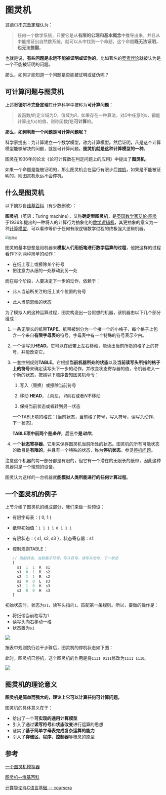 # 图灵机

[哥德尔不完备定理](https://zh.wikipedia.org/wiki/%E5%93%A5%E5%BE%B7%E5%B0%94%E4%B8%8D%E5%AE%8C%E5%A4%87%E5%AE%9A%E7%90%86)认为：

> 任何一个数学系统，只要它是从**有限的公理和基本概念**中推导出来，并且从中能推证出自然数系统，就可以从中找到一个命题，这个命题**既无法证明，也无法推翻**。

也就是说，**有些问题是永远不能被证明或证伪的**。比如著名的[罗素悖论](https://zh.wikipedia.org/wiki/%E7%BD%97%E7%B4%A0%E6%82%96%E8%AE%BA)就被认为是一个不能被证明的问题。

那么，如何才能知道一个问题是否能被证明或证伪呢？

## 可计算问题与图灵机

上述**哥德尔不完备定理**在计算科学中被称为**可计算问题**：

> 设函数$f$的定义域为$D$，值域为$R$，如果存在一种算法，对$D$中任意的$x$，都能计算出$f(x)$的值，则称函数$f$是**可计算**的。

**那么，如何判断一个问题是可计算问题呢？**

科学家提出：为计算建立一个数学模型，称为计算模型。然后证明，凡是这个计算模型能够解决的问题，就是可计算问题。**图灵机就是这种计算模型的一种**。

图灵在1936年的论文《论可计算数在判定问题上的应用》中提出了**图灵机**。

如果一个命题是能被证明的，那么图灵机会在运行有限步后[停机](https://zh.wikipedia.org/wiki/%E5%81%9C%E6%9C%BA%E9%97%AE%E9%A2%98)，如果是不能被证明的，则图灵机永远不会停机。

## 什么是图灵机

以下摘抄自[维基百科](https://zh.wikipedia.org/wiki/%E5%9B%BE%E7%81%B5%E6%9C%BA)（有少数删改）：

**图灵机**（英语：Turing machine），又称**确定型图灵机**，是[英国](https://zh.wikipedia.org/wiki/英国)[数学家](https://zh.wikipedia.org/wiki/数学家)[艾伦·图灵](https://zh.wikipedia.org/wiki/艾伦·图灵)于1936年提出的一种将人的计算行为抽象化的[数学逻辑机](https://zh.wikipedia.org/w/index.php?title=数学逻辑机&action=edit&redlink=1)，其更抽象的意义为一种[计算模型](https://zh.wikipedia.org/wiki/计算模型)，可以看作等价于任何有限逻辑数学过程的终极强大逻辑机器。

<img src="http://rt9iekfji.hn-bkt.clouddn.com/008i3skNgy1gsnibsuymij30be0bxgmi.jpg" alt="图灵机" style="zoom:67%;" />

图灵的基本思想是用机器来**模拟人们用纸笔进行数学运算的过程**，他把这样的过程看作下列两种简单的动作：

- 在纸上写上或擦除某个符号
- 把注意力从纸的一处移动到另一处

而在每个阶段，人要决定下一步的动作，依赖于：

* 此人当前所关注的纸上某个位置的符号

* 此人当前思维的状态

为了模拟人的这种运算过程，图灵构造出一台假想的机器，该机器由以下几个部分组成：

1. 一条无限长的纸带**TAPE**。纸带被划分为一个接一个的小格子，每个格子上包含一个来自**有限字母表**的符号，字母表中有一个特殊的符号表示空白。

2. 一个读写头**HEAD**。它可以在纸带上左右移动，能读出当前所指的格子上的符号，并能改变它。

3. 一套控制规则**TABLE**。它根据**当前机器所处的状态**以及**当前读写头所指的格子上的符号**来确定读写头下一步的动作，并改变状态寄存器的值，令机器进入一个新的状态，按照以下顺序告知图灵机命令：

   1. 写入（替换）或擦除当前符号

   2. 移动 **HEAD**， $L$向左， $R$向右或者$N$不移动

   3. 保持当前状态或者转到另一状态

   一个TABLE项的格式：[当前状态，当前格子符号，写入符号，读写头动作，下一状态]。

   **TABLE项中前两个是*条件*，后三个是*动作***。

4. 一个**状态寄存器**。它用来保存图灵机当前所处的状态。图灵机的所有可能状态的数目是**有限的**，并且有一个特殊的状态，称为**停机状态**。参见[停机问题](https://zh.wikipedia.org/wiki/停机问题)。

注意这个机器的每一部分都是有限的，但它有一个潜在的无限长的纸带，因此这种机器只是一个理想的设备。

图灵认为这样的一台机器就**能模拟人类所能进行的任何计算过程**。

## 一个图灵机的例子

上节介绍了图灵机的组成部分，我们来做一些预设：

* 有限字母表：{ 0, 1 }

* 纸带初始值：`1 1 1 1 0 1 1 1`

* 有限状态：{ s1, s2, s3 }，状态寄存器：s1

* 控制规则TABLE：

  ```js
  // 当前状态，当前格子符号，写入符号，读写头动作，下一状态
  [
    s1  1  1  R  s1
    s1  0  1  R  s2
    s2  1  1  R  s2
    s2  0  0  L  s3
    s3  1  0  H  s3
    s3  0  0  H  s3
  ]
  ```

初始状态时，状态为`s1`，读写头指向`1`，匹配第一条规则。所以，要做的操作是：

* 将纸带当前格写为1
* 读写头向右移动一格
* 状态置为`s1`

![](http://rt9iekfji.hn-bkt.clouddn.com/008i3skNgy1gsnjryl2buj30bl06cwek.jpg)

按表中规则执行若干步骤后，图灵机的停机状态如下图：

此时，图灵机已停机，这个图灵机的作用是将`1111 0111`修改为`1111 1110`。

![](http://rt9iekfji.hn-bkt.clouddn.com/008i3skNgy1gsnjvcvuuyj30bl06cwek.jpg)

## 图灵机的理论意义

**图灵机是简单而强大的，理论上它可以计算任何可计算问题。**

图灵机的具体意义在于：

* 给出了一个**可实现的通用计算模型**
* 引入了通过**读写符号**和**状态改变**进行运算的思想
* 证实了**基于简单字母表完成复杂运算的能力**
* 引入了**存储区、程序、控制器**等概念的原型

## 参考

[一个图灵机模拟器](http://morphett.info/turing/turing.html)

[图灵机--维基百科](https://zh.wikipedia.org/wiki/%E5%9B%BE%E7%81%B5%E6%9C%BA)

[计算导论与C语言基础 -- coursera](https://www.coursera.org/learn/jisuanji-biancheng#syllabus)
